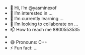 - 👋 Hi, I’m @yasminexof
- 👀 I’m interested in ...
- 🌱 I’m currently learning ...
- 💞️ I’m looking to collaborate on ...
- 📫 How to reach me 8800553535
- 
- 😄 Pronouns: C++
- ⚡ Fun fact: ...

<!---
yasminexof/yasminexof is a ✨ special ✨ repository because its `README.md` (this file) appears on your GitHub profile.
You can click the Preview link to take a look at your changes.

